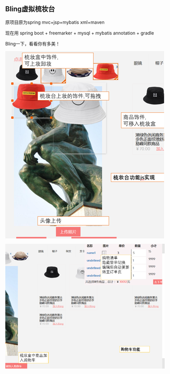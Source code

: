 Bling虚拟梳妆台
---------------

原项目原为spring mvc+jsp+mybatis xml+maven

现在用 spring boot + freemarker + mysql + mybatis annotation + gradle

Bling一下，看看你有多美！

![](media/693d936569230c81f66cfdb9977fd3db.png)

![](media/0d60f9345df5ea683c251fc97c2a7543.png)
